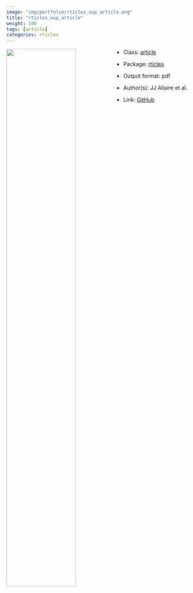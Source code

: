 ```yaml
---
image: "img/portfolio/rticles_oup_article.png"
title: "rticles_oup_article"
weight: 100
tags: [article]
categories: rticles
---
```




<!--more-->

<p><a href="../../img/portfolio/rticles_oup_article.png"><img class = "jf-image-shadow" src="../../img/portfolio/rticles_oup_article.png" width="60%"  align="left"></a></p>

- Class: [article](../../tags/article)
- Package: [rticles](rticles)
- Output format: pdf

- Author(s): JJ Allaire et al.
- Link: [GitHub](https://github.com/rstudio/rticles)


